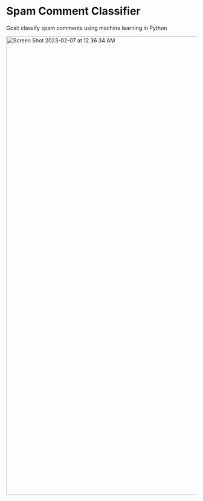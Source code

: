 # Spam Comment Classifier
Goal: classify spam comments using machine learning in Python

<img width="1211" alt="Screen Shot 2023-02-07 at 12 36 34 AM" src="https://user-images.githubusercontent.com/93296008/217193909-85f120ff-5474-4dcc-9652-ac137592de7f.png">
